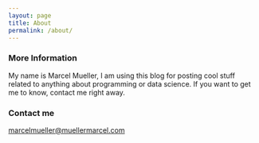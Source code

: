 ```yaml
---
layout: page
title: About
permalink: /about/
---
```


### More Information

My name is Marcel Mueller, I am using this blog for posting cool stuff related to anything about programming or data science. If you want to get me to know, contact me right away.

### Contact me

[marcelmueller@muellermarcel.com](mailto:marcelmueller@muellermarcel.com)
